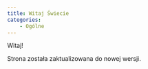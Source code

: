 ```yaml
---
title: Witaj Świecie
categories:
    - Ogólne
---
```

Witaj!
<!-- more -->
Strona została zaktualizowana do nowej wersji. 